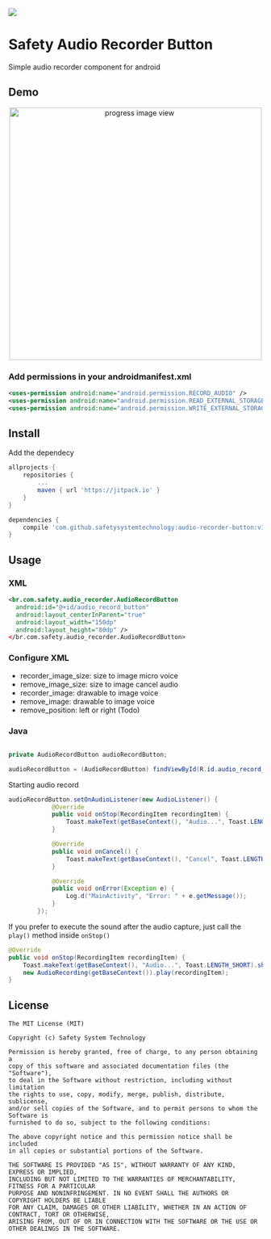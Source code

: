 ![](https://jitpack.io/v/safetysystemtechnology/audio-recorder-button.svg)

# Safety Audio Recorder Button
Simple audio recorder component for android

## Demo
<p align="center">
  <img src="etc/audio-button.gif" height="500" alt="progress image view" />
</p>


### Add permissions in your androidmanifest.xml
```xml
<uses-permission android:name="android.permission.RECORD_AUDIO" />
<uses-permission android:name="android.permission.READ_EXTERNAL_STORAGE" />
<uses-permission android:name="android.permission.WRITE_EXTERNAL_STORAGE"/>
```

## Install
Add the dependecy

```gradle
allprojects {
    repositories {
        ...
        maven { url 'https://jitpack.io' }
    }
}

dependencies {
    compile 'com.github.safetysystemtechnology:audio-recorder-button:v1.6'
}

```
## Usage

### XML

```xml
<br.com.safety.audio_recorder.AudioRecordButton
  android:id="@+id/audio_record_button"
  android:layout_centerInParent="true"
  android:layout_width="150dp"
  android:layout_height="80dp" />
</br.com.safety.audio_recorder.AudioRecordButton>
```
### Configure XML

* recorder_image_size: size to image micro voice
* remove_image_size: size to image cancel audio
* recorder_image: drawable to image voice
* remove_image: drawable to image voice
* remove_position: left or right (Todo)

### Java

```java

private AudioRecordButton audioRecordButton;

audioRecordButton = (AudioRecordButton) findViewById(R.id.audio_record_button);
```

Starting audio record

```java
audioRecordButton.setOnAudioListener(new AudioListener() {
            @Override
            public void onStop(RecordingItem recordingItem) {
                Toast.makeText(getBaseContext(), "Audio...", Toast.LENGTH_SHORT).show();
            }

            @Override
            public void onCancel() {
                Toast.makeText(getBaseContext(), "Cancel", Toast.LENGTH_SHORT).show();
            }

            @Override
            public void onError(Exception e) {
                Log.d("MainActivity", "Error: " + e.getMessage());
            }
        });
```

If you prefer to execute the sound after the audio capture, just call the `play()` method inside `onStop()`

```java
@Override
public void onStop(RecordingItem recordingItem) {
    Toast.makeText(getBaseContext(), "Audio...", Toast.LENGTH_SHORT).show();
    new AudioRecording(getBaseContext()).play(recordingItem);
}
```

## License
    The MIT License (MIT)

    Copyright (c) Safety System Technology

    Permission is hereby granted, free of charge, to any person obtaining a
    copy of this software and associated documentation files (the "Software"),
    to deal in the Software without restriction, including without limitation
    the rights to use, copy, modify, merge, publish, distribute, sublicense,
    and/or sell copies of the Software, and to permit persons to whom the Software is
    furnished to do so, subject to the following conditions:

    The above copyright notice and this permission notice shall be included
    in all copies or substantial portions of the Software.

    THE SOFTWARE IS PROVIDED "AS IS", WITHOUT WARRANTY OF ANY KIND, EXPRESS OR IMPLIED,
    INCLUDING BUT NOT LIMITED TO THE WARRANTIES OF MERCHANTABILITY, FITNESS FOR A PARTICULAR
    PURPOSE AND NONINFRINGEMENT. IN NO EVENT SHALL THE AUTHORS OR COPYRIGHT HOLDERS BE LIABLE
    FOR ANY CLAIM, DAMAGES OR OTHER LIABILITY, WHETHER IN AN ACTION OF CONTRACT, TORT OR OTHERWISE,
    ARISING FROM, OUT OF OR IN CONNECTION WITH THE SOFTWARE OR THE USE OR OTHER DEALINGS IN THE SOFTWARE.
